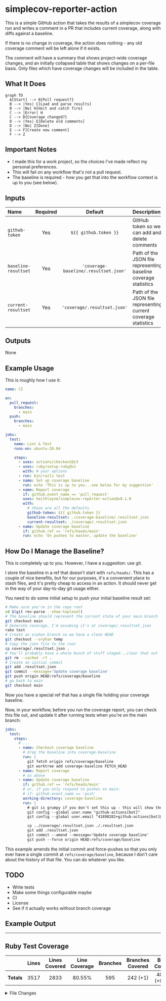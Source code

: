 # simplecov-reporter-action

This is a simple GitHub action that takes the results of a simplecov coverage run and writes a
comment in a PR that includes current coverage, along with diffs against a baseline.

If there is no change in coverage, the action does nothing - any old coverage comment will be left
alone if it exists.

The comment will have a summary that shows project-wide coverage changes, and an initially collapsed
table that shows changes on a per-file basis. Only files which have coverage changes will be
included in the table.

## What It Does

```mermaid
graph TD
  A[Start] --> B{Pull request?}
  B --> |Yes| C[Load and parse results]
  B --> |No| H[Halt and catch fire]
  C --> |Error| H
  C --> D{Coverage changed?}
  D --> |Yes| E[Delete old comments]
  D --> |No| Z[Done]
  E --> F[Create new comment]
  F --> Z
```

## Important Notes

- I made this for a work project, so the choices I've made reflect my personal preferences.
- This will fail on any workflow that's not a pull request.
- The baseline is required - how you get that into the workflow context is up to you (see below).

## Inputs

| Name                 | Required |                Default                | Description                                                     |
| :------------------- | :------: | :-----------------------------------: | :-------------------------------------------------------------- |
| `github-token`       |   Yes    |         `${{ github.token }}`         | GitHub token so we can add and delete comments                  |
| `baseline-resultset` |   Yes    | `'coverage-baseline/.resultset.json'` | Path of the JSON file representing baseline coverage statistics |
| `current-resultset`  |   Yes    |     `'coverage/.resultset.json'`      | Path of the JSON file representing current coverage statistics  |

## Outputs

None

## Example Usage

This is roughly how I use it:

```yml
name: CI

on:
  pull_request:
    branches:
      - main
  push:
    branches:
      - main

jobs:
  test:
    name: Lint & Test
    runs-on: ubuntu-20.04

    steps:
      - uses: actions/checkout@v3
      - uses: ruby/setup-ruby@v1
        with: # your options
      - run: bin/rails test
      - name: Set up coverage baseline
        run: echo 'This is up to you...see below for my suggestion'
      - name: Report coverage
        if: github.event_name == 'pull_request'
        uses: keithlayne/simplecov-reporter-action@v0.1.0
        with:
          # these are all the defaults
          github-token: ${{ github.token }}
          baseline-resultset: ./coverage-baseline/.resultset.json
          current-resultset: ./coverage/.resultset.json
      - name: Update coverage baseline
        if: github.ref == 'refs/heads/main'
        run: echo 'On pushes to master, update the baseline'
```

## How Do I Manage the Baseline?

This is completely up to you. However, I have a suggestion: use git.

I store the baseline in a ref that doesn't start with `refs/heads/`. This has a couple of nice
benefits, but for our purposes, it's a convenient place to stash files, and it's pretty cheap to
access in an action. It should never get in the way of your day-to-day git usage either.

You need to do some initial setup to push your initial baseline result set:

```sh
# Make sure you're in the repo root
cd $(git rev-parse --show-toplevel)
# The baseline should represent the current state of your main branch
git checkout main
# Generate coverage, I'm assuming it's at coverage/.resultset.json
rake test
# Create an orphan branch so we have a clean HEAD
git checkout --orphan temp
# Copy the json file to the root
cp coverage/.resultset.json .
# You'll probably have a whole bunch of stuff staged...clear that out
git rm --cached -rf .
# Create an initial commit
git add .resultset.json
git commit --message='Update coverage baseline'
git push origin HEAD:refs/coverage/baseline
# go back to main
git checkout main
```

Now you have a special ref that has a single file holding your coverage baseline.

Now, in your workflow, before you run the coverage report, you can check this file out, and update
it after running tests when you're on the main branch:

```yml
jobs:
  test:
    steps:
      # ...
      - name: Checkout coverage baseline
        # drop the baseline into coverage-baseline
        run: |
          git fetch origin refs/coverage/baseline
          git worktree add coverage-baseline FETCH_HEAD
      - name: Report coverage
        # as above
      - name: Update coverage baseline
        if: github.ref == 'refs/heads/main'
        # or, if you only respond to pushes on main:
        # if: github.event_name == 'push'
        working-directory: coverage-baseline
        run: |
          # git is grumpy if you don't set this up - this will show the bot
          git config --global user.name "github-actions[bot]"
          git config --global user.email "41898282+github-actions[bot]@users.noreply.github.com"

          cp ../coverage/.resultset.json ./.resultset.json
          git add .resultset.json
          git commit --amend --message='Update coverage baseline'
          git push --force origin HEAD:refs/coverage/baseline
```

This example amends the initial commit and force-pushes so that you only ever have a single commit
at `refs/coverage/baseline`, because I don't care about the history of that file. You can do
whatever you like.

## TODO

- Write tests
- Make some things configurable maybe
- CI
- License
- See if it actually works without branch coverage

## Example Output

---

## Ruby Test Coverage

|            | Lines | Lines Covered | Line Coverage | Branches | Branches Covered | Branch Coverage |
| :--------- | :---: | :-----------: | :-----------: | :------: | :--------------: | :-------------: |
| **Totals** | 3517  |     2833      |    80.55%     |   595    |     242 (+1)     | 40.67% (+0.17%) |

<details>
<summary>File Changes</summary>

|                | Lines | Lines Covered | Line Coverage | Branches | Branches Covered | Branch Coverage |
| :------------- | :---: | :-----------: | :-----------: | :------: | :--------------: | :-------------: |
| path/to/foo.rb |  13   |      11       |    84.62%     |    10    |      5 (+1)      |   50% (+10%)    |

</details>

